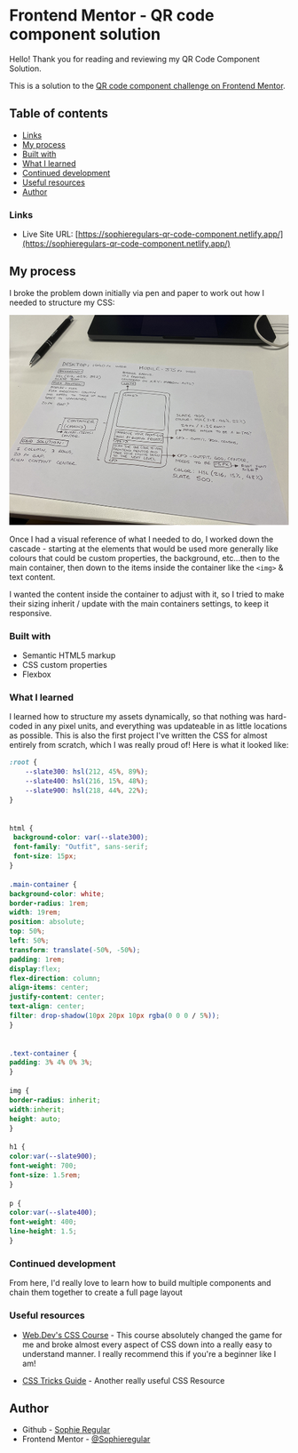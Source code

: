 # Frontend Mentor - QR code component solution

Hello! Thank you for reading and reviewing my QR Code Component Solution.

This is a solution to the [QR code component challenge on Frontend Mentor](https://www.frontendmentor.io/challenges/qr-code-component-iux_sIO_H).  

## Table of contents

  - [Links](#links)
  - [My process](#my-process)
  - [Built with](#built-with)
  - [What I learned](#what-i-learned)
  - [Continued development](#continued-development)
  - [Useful resources](#useful-resources)
  - [Author](#author)



### Links

- Live Site URL: [https://sophieregulars-qr-code-component.netlify.app/](https://sophieregulars-qr-code-component.netlify.app/)

## My process

I broke the problem down initially via pen and paper to work out how I needed to structure my CSS:

![A drawing of my QR Code Plan](Sophieregular-QR-code-plan.jpeg)

Once I had a visual reference of what I needed to do, I worked down the cascade - starting at the elements that would be used more generally like colours that could be custom properties, the background, etc...then to the main container, then down to the items inside the container like the ```<img>``` & text content. 

I wanted the content inside the container to adjust with it, so I tried to make their sizing inherit / update with the main containers settings, to keep it responsive. 

### Built with

- Semantic HTML5 markup
- CSS custom properties
- Flexbox

### What I learned

I learned how to structure my assets dynamically, so that nothing was hard-coded in any pixel units, and everything was updateable in as little locations as possible. This is also the first project I've written the CSS for almost entirely from scratch, which I was really proud of! Here is what it looked like:


```css
:root {
    --slate300: hsl(212, 45%, 89%);
    --slate400: hsl(216, 15%, 48%);
    --slate900: hsl(218, 44%, 22%);
}


html {
 background-color: var(--slate300);
 font-family: "Outfit", sans-serif;
 font-size: 15px;
}

.main-container {
background-color: white;
border-radius: 1rem;
width: 19rem;
position: absolute;
top: 50%;
left: 50%;
transform: translate(-50%, -50%);
padding: 1rem;
display:flex;
flex-direction: column;
align-items: center;
justify-content: center;
text-align: center;
filter: drop-shadow(10px 20px 10px rgba(0 0 0 / 5%));
}


.text-container {
padding: 3% 4% 0% 3%;
}

img {
border-radius: inherit;
width:inherit;
height: auto;
}

h1 {
color:var(--slate900);
font-weight: 700;
font-size: 1.5rem;
}

p {
color:var(--slate400);
font-weight: 400;
line-height: 1.5;
}
```

### Continued development

From here, I'd really love to learn how to build multiple components and chain them together to create a full page layout

### Useful resources

- [Web.Dev's CSS Course](https://web.dev/learn/css/) - This course absolutely changed the game for me and broke almost every aspect of CSS down into a really easy to understand manner. I really recommend this if you're a beginner like I am!

- [CSS Tricks Guide](https://css-tricks.com/guides/) - Another really useful CSS Resource


## Author

- Github - [Sophie Regular](https://github.com/Sophieregular)
- Frontend Mentor - [@Sophieregular](https://www.frontendmentor.io/profile/Sophieregular)

